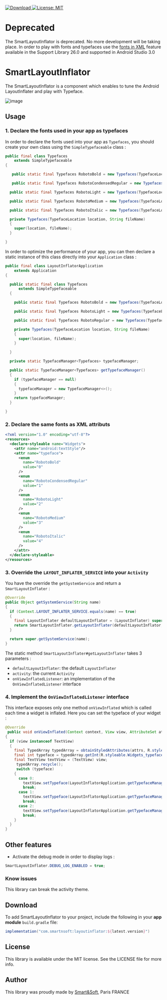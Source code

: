 [ ![Download](https://api.bintray.com/packages/smartnsoft/maven/layoutInflator/images/download.svg) ](https://bintray.com/smartnsoft/maven/layoutInflator/_latestVersion)
[![License: MIT](https://img.shields.io/badge/License-MIT-yellow.svg)](https://opensource.org/licenses/MIT)

# Deprecated
The SmartLayoutInflator is deprecated. No more development will be taking place. In order to play with fonts and typefaces use the [fonts in XML](https://developer.android.com/guide/topics/ui/look-and-feel/fonts-in-xml.html) feature available in the Support Library 26.0 and supported in Android Studio 3.0

# SmartLayoutInflator
The SmartLayoutInflator is a component which enables to tune the Android LayoutInflater and play with Typeface.

![image](https://raw.githubusercontent.com/smartnsoft/layoutinflator-android/master/Capture.PNG)

## Usage

### 1. Declare the fonts used in your app as typefaces 

In order to declare the fonts used into your app as `Typefaces`, you should create your own class using the `SimpleTypefaceable` class :

```java
public final class Typefaces
    extends SimpleTypefaceable
{

   public static final Typefaces RobotoBold = new Typefaces(TypefaceLocation.Assets, "Roboto-Bold.ttf");

   public static final Typefaces RobotoCondensedRegular = new Typefaces(TypefaceLocation.Assets, "RobotoCondensed-Regular.ttf");

  public static final Typefaces RobotoLight = new Typefaces(TypefaceLocation.Assets, "Roboto-Light.ttf");

  public static final Typefaces RobotoMedium = new Typefaces(TypefaceLocation.Assets, "Roboto-Medium.ttf");

  public static final Typefaces RobotoItalic = new Typefaces(TypefaceLocation.Assets, "Roboto-Italic.ttf");

  private Typefaces(TypefaceLocation location, String fileName)
  {
    super(location, fileName);
  }

}
```

In order to optimize the performance of your app, you can then declare a static instance of this class directly into your `Application` class :

```java
public final class LayoutInflatorApplication
    extends Application
{

  public static final class Typefaces
      extends SimpleTypefaceable
  {

    public static final Typefaces RobotoBold = new Typefaces(TypefaceLocation.Assets, "Roboto-Bold.ttf");

    public static final Typefaces RobotoLight = new Typefaces(TypefaceLocation.Assets, "Roboto-Light.ttf");

    public static final Typefaces RobotoRegular = new Typefaces(TypefaceLocation.Assets, "Roboto-Regular.ttf");

    private Typefaces(TypefaceLocation location, String fileName)
    {
      super(location, fileName);
    }

  }

  private static TypefaceManager<Typefaces> typefaceManager;

  public static TypefaceManager<Typefaces> getTypefaceManager()
  {
    if (typefaceManager == null)
    {
      typefaceManager = new TypefaceManager<>();
    }
    return typefaceManager;
  }

}
```

### 2. Declare the same fonts as XML attributs

```xml
<?xml version="1.0" encoding="utf-8"?>
<resources>
  <declare-styleable name="Widgets">
    <attr name="android:textStyle"/>
    <attr name="typeface">
      <enum
        name="RobotoBold"
        value="0"
      />
      <enum
        name="RobotoCondensedRegular"
        value="1"
      />
      <enum
        name="RobotoLight"
        value="2"
      />
      <enum
        name="RobotoMedium"
        value="3"
      />
      <enum
        name="RobotoItalic"
        value="4"
      />
    </attr>
  </declare-styleable>
</resources>
```

### 3. Override the `LAYOUT_INFLATER_SERVICE` into your `Activity`

You have the override the `getSystemService` and return a `SmartLayoutInflater` :

```java
@Override
public Object getSystemService(String name)
{
  if (Context.LAYOUT_INFLATER_SERVICE.equals(name) == true)
  {
    final LayoutInflater defaultLayoutInflator = (LayoutInflater) super.getSystemService(name);
    return SmartLayoutInflater.getLayoutInflater(defaultLayoutInflator, this, this);
  }

  return super.getSystemService(name);
}
```

The static method `SmartLayoutInflater#getLayoutInflater` takes 3 parameters :
* `defaultLayoutInflater`: the default `LayoutInflater`
* `activity`: the current `Activity`
* `onViewInflatedListener`: an implementation of the `OnViewInflatedListener` interface

### 4. Implement the `OnViewInflatedListener` interface

This interface exposes only one method `onViewInflated` which is called each time a widget is inflated. Here you can set the typeface of your widget :

```java
@Override
 public void onViewInflated(Context context, View view, AttributeSet attrs)
{
  if (view instanceof TextView)
  {
    final TypedArray typedArray = obtainStyledAttributes(attrs, R.styleable.Widgets);
    final int typeface = typedArray.getInt(R.styleable.Widgets_typeface, 0);
    final TextView textView = (TextView) view;
     typedArray.recycle();
     switch (typeface)
    {
      case 0:
        textView.setTypeface(LayoutInflatorApplication.getTypefaceManager().getTypeface(getApplicationContext(), Typefaces.RobotoBold));
        break;
      case 1:
        textView.setTypeface(LayoutInflatorApplication.getTypefaceManager().getTypeface(getApplicationContext(), Typefaces.RobotoLight));
        break;
      case 2:
        textView.setTypeface(LayoutInflatorApplication.getTypefaceManager().getTypeface(getApplicationContext(), Typefaces.RobotoRegular));
        break;
    }
  }
}
```

## Other features

* Activate the debug mode in order to display logs :

```java
SmartLayoutInflater.DEBUG_LOG_ENABLED = true;
```

### Know issues

This library can break the activity theme.

## Download

To add SmartLayoutInflator to your project, include the following in your **app module** `build.gradle` file:

```groovy
implementation("com.smartnsoft:layoutinflator:${latest.version}")
```

## License

This library is available under the MIT license. See the LICENSE file for more info.

## Author

This library was proudly made by [Smart&Soft](https://smartnsoft.com/), Paris FRANCE
